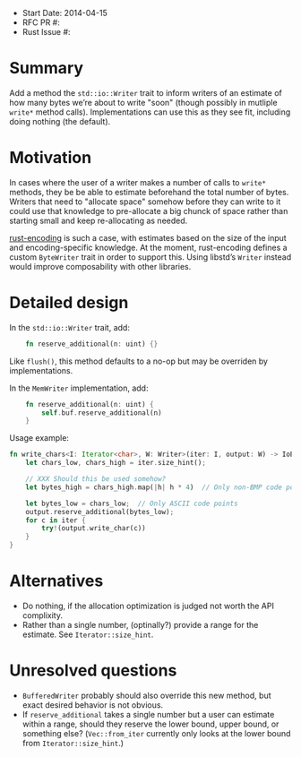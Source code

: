 - Start Date: 2014-04-15
- RFC PR #:
- Rust Issue #:

# Summary

Add a method the `std::io::Writer` trait to inform writers
of an estimate of how many bytes we’re about to write "soon"
(though possibly in mutliple `write*` method calls).
Implementations can use this as they see fit,
including doing nothing (the default).

# Motivation

In cases where the user of a writer makes a number of calls to `write*` methods,
they be be able to estimate beforehand the total number of bytes.
Writers that need to "allocate space" somehow before they can write to it
could use that knowledge to pre-allocate a big chunck of space
rather than starting small and keep re-allocating as needed.

[rust-encoding](https://github.com/lifthrasiir/rust-encoding) is such a case,
with estimates based on the size of the input and encoding-specific knowledge.
At the moment, rust-encoding defines a custom `ByteWriter` trait
in order to support this.
Using libstd’s `Writer` instead would improve composability with other libraries.

# Detailed design

In the `std::io::Writer` trait, add:

```rust
    fn reserve_additional(n: uint) {}
```

Like `flush()`, this method defaults to a no-op
but may be overriden by implementations.

In the `MemWriter` implementation, add:

```rust
    fn reserve_additional(n: uint) {
        self.buf.reserve_additional(n)
    }
```

Usage example:

```rust
fn write_chars<I: Iterator<char>, W: Writer>(iter: I, output: W) -> IoError(()) {
    let chars_low, chars_high = iter.size_hint();

    // XXX Should this be used somehow?
    let bytes_high = chars_high.map(|h| h * 4)  // Only non-BMP code points

    let bytes_low = chars_low;  // Only ASCII code points
    output.reserve_additional(bytes_low);
    for c in iter {
        try!(output.write_char(c))
    }
}
```

# Alternatives

* Do nothing, if the allocation optimization is judged not worth the API complixity.
* Rather than a single number, (optinally?) provide a range for the estimate.
  See `Iterator::size_hint`.

# Unresolved questions

* `BufferedWriter` probably should also override this new method,
  but exact desired behavior is not obvious.
* If `reserve_additional` takes a single number
  but a user can estimate within a range,
  should they reserve the lower bound, upper bound, or something else?
  (`Vec::from_iter` currently only looks at the lower bound from `Iterator::size_hint`.)
